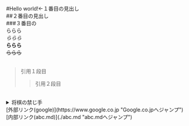 #Hello world!←１番目の見出し<br>
##２番目の見出し<br>
###３番目の<br>
ららら<br>
*ららら*<br>
**ららら**<br>
~~ららら~~<br>
<br>
>引用１段目
>>引用２段目
<br>
<details>
<summary>将棋の禁じ手</summary>
1. 二歩<br>
2. 行き場所のない駒<br>
3. 打ち歩詰め<br>
4. 連続王手の千日手  
</details>
[外部リンク(google)](https://www.google.co.jp "Google.co.jpへジャンプ")
[内部リンク(abc.md)](./abc.md "abc.mdへジャンプ")
